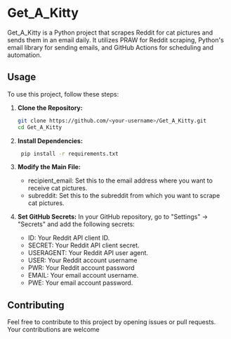 # Get_A_Kitty

Get_A_Kitty is a Python project that scrapes Reddit for cat pictures and sends them in an email daily. It utilizes PRAW for Reddit scraping, Python's email library for sending emails, and GitHub Actions for scheduling and automation.

## Usage

To use this project, follow these steps:

1. **Clone the Repository:**
   ```bash
   git clone https://github.com/<your-username>/Get_A_Kitty.git
   cd Get_A_Kitty

2. **Install Dependencies:**
   ```bash
    pip install -r requirements.txt
   
3. **Modify the Main File:**
   - recipient_email: Set this to the email address where you want to receive cat pictures.
   - subreddit: Set this to the subreddit from which you want to scrape cat pictures.

3. **Set GitHub Secrets:**
    In your GitHub repository, go to "Settings" -> "Secrets" and add the following secrets:
    
    - ID: Your Reddit API client ID.
    - SECRET: Your Reddit API client secret.
    - USERAGENT: Your Reddit API user agent.
    - USER: Your Reddit account username
    - PWR: Your Reddit account password
    - EMAIL: Your email account username.
    - PWE: Your email account password.
   
## Contributing
  Feel free to contribute to this project by opening issues or pull requests. Your contributions are welcome
    
